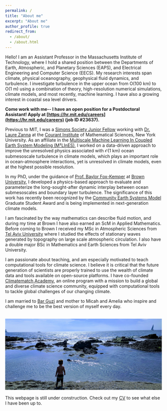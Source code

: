 ```yaml
---
permalink: /
title: "About me"
excerpt: "About me"
author_profile: true
redirect_from: 
  - /about/
  - /about.html
---
```

Hello! I am an Assistant Professor in the Massachusetts Institute of Technology, where I hold a shared position between the Departments of Earth, Atmospheric, and Planetary Sciences (EAPS), and Electrical Engineering and Computer Science (EECS). My research interests span climate, physical oceanography, geophysical fluid dynamics, and turbulence. I investigate turbulence in the upper ocean from O(100 km) to O(1 m) using a combination of theory, high-resolution numerical simulations, climate models, and most recently, machine learning. I have also a growing interest in coastal sea level drivers. 

**Come work with me-- I have an open position for a Postdoctoral Assistant! Apply at [https://hr.mit.edu/careers](https://hr.mit.edu/careers) (job ID #23637).**

Previous to MIT, I was a [Simons Society Junior Fellow](https://www.simonsfoundation.org/simons-society-of-fellows/) working with [Dr. Laure Zanna](https://laurezanna.github.io/) at the [Courant Institute](https://caos.cims.nyu.edu/dynamic/) of Mathematical Sciences,  New York University. As an affiliate in the [Multiscale Machine Learning In Coupled Earth System Modeling (M²LInES)](https://m2lines.github.io/), I worked on a data-driven approach to improve the unresolved physics associated with $\mathcal{O}$(1 km) ocean submesoscale turbulence in climate models, which plays an important role in ocean-atmosphere interactions, yet is unresolved in climate models, even at the highest possible resolution.


In my PhD, under the guidance of [Prof. Baylor Fox-Kemper](http://www.geo.brown.edu/research/Fox-Kemper/) at [Brown University](https://www.brown.edu/academics/earth-environmental-planetary-sciences/), I developed a physics-based approach to evaluate and parameterize the long-sought-after dynamic interplay between ocean submesoscales and boundary layer turbulence. The significance of this work has recently been recognized by the [Community Earth Systems Model](https://www.cesm.ucar.edu/events/workshops/2022/) Graduate Student Award and is being implemented in next-generation climate models. 

I am fascinated by the way mathematics can describe fluid motion, and during my time at Brown I have also earned an ScM in Applied Mathematics. Before coming to Brown I received my MSc in Atmospheric Sciences from [Tel Aviv University](https://english.tau.ac.il/) where I studied the effects of stationary waves generated by topography on large scale atmospheric circulation. I also have a double major BSc in Mathematics and Earth Sciences from Tel Aviv University. 

I am passionate about teaching, and am especially motivated to teach computational tools for climate science. I believe it is critical that the future generation of scientists are properly trained to use the wealth of climate data and tools available on open-source platforms. I have co-founded [Climatematch Academy](https://academy.climatematch.io/), an online program with a mission to build a global and diverse climate science community, equipped with computational tools to tackle global challenges of our changing climate. 


I am married to [Bar Guzi](https://brandeis.academia.edu/BarGuzi) and mother to Micah and Amelia who inspire and challenge me to be the best version of myself every day.
  
  


<p align="center">
<br/><img src='/images/micah_beach.jpeg'>
</p>
  
This webpage is still under construction. Check out my [CV](/files/AbigailBodner_CV_July2022.pdf) to see what else I have been up to.  
